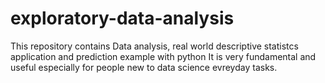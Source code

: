 # exploratory-data-analysis
This repository contains Data analysis, real world descriptive statistcs application and prediction example with python
It is very fundamental and useful especially for people new to data science evreyday tasks.

